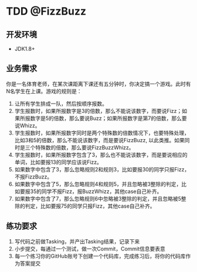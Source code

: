# TDD @FizzBuzz


## 开发环境
 - JDK1.8+
 
## 业务需求

你是一名体育老师，在某次课距离下课还有五分钟时，你决定搞一个游戏。此时有N名学生在上课。游戏的规则是：
1. 让所有学生排成一队，然后按顺序报数。
2. 学生报数时，如果所报数字是3的倍数，那么不能说该数字，而要说Fizz；如果所报数字是5的倍数，那么要说Buzz；如果所报数字是第7的倍数，那么要说Whizz。
3. 学生报数时，如果所报数字同时是两个特殊数的倍数情况下，也要特殊处理，比如3和5的倍数，那么不能说该数字，而是要说FizzBuzz, 以此类推。如果同时是三个特殊数的倍数，那么要说FizzBuzzWhizz。
4. 学生报数时，如果所报数字包含了3，那么也不能说该数字，而是要说相应的单词，比如要报13的同学应该说Fizz。
5. 如果数字中包含了3，那么忽略规则2和规则3，比如要报30的同学只报Fizz，不报FizzBuzz。
6. 如果数字中包含了5，那么忽略规则4和规则5，并且忽略被3整除的判定，比如要报35的同学不报Fizz，报BuzzWhizz，其他case自己补齐。
7. 如果数字中包含了7，那么忽略规则6中忽略被3整除的判定，并且忽略被5整除的判定，比如要报75的同学只报Fizz，其他case自己补齐。

## 练功要求
1. 写代码之前做Tasking，并产出Tasking结果，记录下来
2. 小步提交，每通过一个测试，做一次Commit，Commit信息要表意
3. 每一个练习你的GitHub账号下创建一个代码库，完成练习后，将你的代码库作为答案提交
